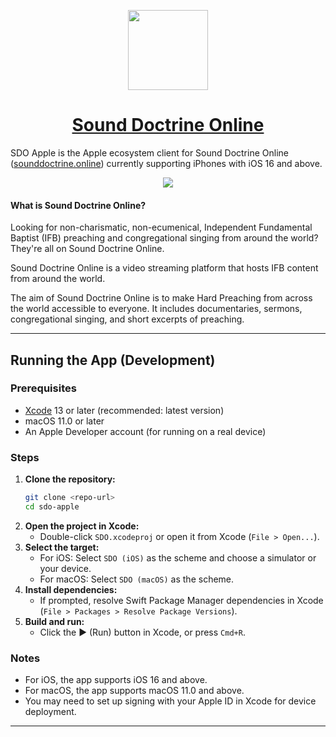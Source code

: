 <p align="center">
  <a href="https://apps.apple.com/in/app/sound-doctrine-online/id6443919279">
    <picture>
      <source media="(prefers-color-scheme: dark)" srcset="https://storage.googleapis.com/sdo-public-assets/Text%20Logo.png">
      <img src="https://storage.googleapis.com/sdo-public-assets/Text%20Logo.png" height="128">
    </picture>
    <h1 align="center">Sound Doctrine Online</h1>
  </a>
</p>

SDO Apple is the Apple ecosystem client for Sound Doctrine Online ([sounddoctrine.online](https://sounddoctrine.online)) currently supporting iPhones with iOS 16 and above.

<p align="center">
  <a href="https://apps.apple.com/in/app/sound-doctrine-online/id6443919279">
    <img src="https://storage.googleapis.com/sdo-public-assets/Download_on_the_App_Store_Badge_US-UK_RGB_wht_092917.svg">
  </a>
</p>

#### What is Sound Doctrine Online?
Looking for non-charismatic, non-ecumenical, Independent Fundamental Baptist (IFB) preaching and congregational singing from around the world? They're all on Sound Doctrine Online.

Sound Doctrine Online is a video streaming platform that hosts IFB content from around the world.

The aim of Sound Doctrine Online is to make Hard Preaching from across the world accessible to everyone. It includes documentaries, sermons, congregational singing, and short excerpts of preaching.

---

## Running the App (Development)

### Prerequisites
- [Xcode](https://developer.apple.com/xcode/) 13 or later (recommended: latest version)
- macOS 11.0 or later
- An Apple Developer account (for running on a real device)

### Steps
1. **Clone the repository:**
   ```sh
   git clone <repo-url>
   cd sdo-apple
   ```
2. **Open the project in Xcode:**
   - Double-click `SDO.xcodeproj` or open it from Xcode (`File > Open...`).
3. **Select the target:**
   - For iOS: Select `SDO (iOS)` as the scheme and choose a simulator or your device.
   - For macOS: Select `SDO (macOS)` as the scheme.
4. **Install dependencies:**
   - If prompted, resolve Swift Package Manager dependencies in Xcode (`File > Packages > Resolve Package Versions`).
5. **Build and run:**
   - Click the ▶️ (Run) button in Xcode, or press `Cmd+R`.

### Notes
- For iOS, the app supports iOS 16 and above.
- For macOS, the app supports macOS 11.0 and above.
- You may need to set up signing with your Apple ID in Xcode for device deployment.

---
